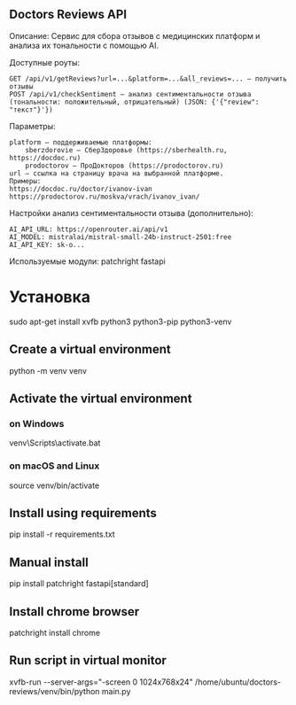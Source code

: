 ## Doctors Reviews API

 Описание:
Сервис для сбора отзывов с медицинских платформ и анализа их тональности с помощью AI.

Доступные роуты:

    GET /api/v1/getReviews?url=...&platform=...&all_reviews=... — получить отзывы
    POST /api/v1/checkSentiment — анализ сентиментальности отзыва (тональности: положительный, отрицательный) (JSON: {'{"review": "текст"}'})

Параметры:

    platform — поддерживаемые платформы:
        sberzdorovie — СберЗдоровье (https://sberhealth.ru, https://docdoc.ru)
        prodoctorov — ПроДокторов (https://prodoctorov.ru)
    url — ссылка на страницу врача на выбранной платформе.
    Примеры:
    https://docdoc.ru/doctor/ivanov-ivan
    https://prodoctorov.ru/moskva/vrach/ivanov_ivan/

Настройки анализ сентиментальности отзыва (дополнительно):

    AI_API_URL: https://openrouter.ai/api/v1
    AI_MODEL: mistralai/mistral-small-24b-instruct-2501:free
    AI_API_KEY: sk-o...


Используемые модули:
    patchright
    fastapi


# Установка

sudo apt-get install xvfb python3 python3-pip python3-venv 

## Create a virtual environment 
python -m venv venv

## Activate the virtual environment

###  on Windows
venv\Scripts\activate.bat

### on macOS and Linux
source venv/bin/activate

## Install using requirements
pip install -r requirements.txt

## Manual install
pip install patchright fastapi[standard]



## Install chrome browser
patchright install chrome

## Run script in virtual monitor
xvfb-run --server-args="-screen 0 1024x768x24" /home/ubuntu/doctors-reviews/venv/bin/python main.py